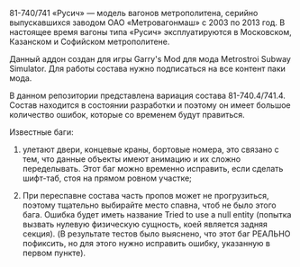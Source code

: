81-740/741 «Русич» — модель вагонов метрополитена, серийно выпускавшихся заводом ОАО «Метровагонмаш» с 2003 по 2013 год. В настоящее время вагоны типа «Русич» эксплуатируются в Московском, Казанском и Софийском метрополитене.

Данный аддон создан для игры Garry's Mod для мода Metrostroi Subway Simulator. Для работы состава нужно подписаться на все контент паки мода.

В данном репозитории представлена вариация состава 81-740.4/741.4. Состав находится в состоянии разработки и поэтому он имеет большое количество ошибок, которые со временем будут правиться.

Известные баги: 

1) улетают двери, концевые краны, бортовые номера, это связано с тем, что данные объекты имеют анимацию и их сложно переделывать. Этот баг можно временно исправить, если сделать шифт-таб, стоя на прямом ровном участке;

2) При переспавне состава часть пропов может не прогрузиться, поэтому тщательно выбирайте место спавна, чтоб не было этого бага. Ошибка будет иметь название Tried to use a null entity (попытка вызвать нулевую физическую сущность, коей является задняя секция). (В результате тестов было выяснено, что этот баг РЕАЛЬНО пофиксить, но для этого нужно исправить ошибку, указанную в первом пункте).
